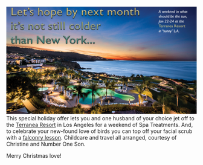 ![img](vacay.jpg)
<br/>
This special holiday offer lets you and one husband of your choice jet off to the [Terranea Resort](http://www.terranea.com/) in Los Angeles for a weekend of Spa Treatments. And, to celebrate your new-found love of birds you can top off your facial scrub with a [falconry lesson](http://www.easyreadernews.com/54687/falconers-terranea-hawk/).  Childcare and travel all arranged, courtesy of Christine and Number One Son.

Merry Christmas love!